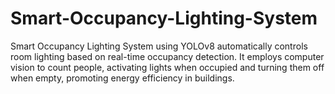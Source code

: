 # Smart-Occupancy-Lighting-System
Smart Occupancy Lighting System using YOLOv8 automatically controls room lighting based on real-time occupancy detection. It employs computer vision to count people, activating lights when occupied and turning them off when empty, promoting energy efficiency in buildings.
